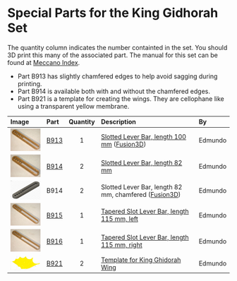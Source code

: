# Special Parts for the King Gidhorah Set

The quantity column indicates the number containted in the set.  You should 3D print this many of the associated part.
The manual for this set can be found at [Meccano Index](https://meccanoindex.co.uk/Mmanuals/Post-1981/Manuals-2/0528_2006-03.pdf).

- Part B913 has slightly chamfered edges to help avoid sagging during printing.
- Part B914 is available both with and without the chamfered edges.
- Part B921 is a template for creating the wings.  They are cellophane like using a transparent yellow membrane.

Image | Part | Quantity | Description | By
:--- | :--- | :---: | :--- | :---
[<img src="images/B913.jpg" width="100">](stl/B913.stl) | [B913](stl/B913.stl) | 1 | [Slotted Lever Bar, length 100 mm](stl/B913.stl) ([Fusion3D](fusion3d/B913F.f3d)) | Edmundo
[<img src="images/B914.jpg" width="100">](stl/B914.stl) | [B914](stl/B914.stl) | 2 | [Slotted Lever Bar, length 82 mm](stl/B914.stl) | Edmundo
<img src="images/B914F.jpg" width="100"> | B914 | 2 | Slotted Lever Bar, length 82 mm, chamfered ([Fusion3D](fusion3d/B914F.f3d)) | Edmundo
[<img src="images/B915.jpg" width="100">](stl/B915.stl) | [B915](stl/B915.stl) | 1 | [Tapered Slot Lever Bar, length 115 mm, left](stl/B915.stl) | Edmundo
[<img src="images/B916.jpg" width="100">](stl/B916.stl) | [B916](stl/B916.stl) | 1 | [Tapered Slot Lever Bar, length 115 mm, right](stl/B916.stl) | Edmundo
[<img src="images/B921.jpg" width="100">](images/B921.jpg) | [B921](images/B921.jpg) | 2 | [Template for King Ghidorah Wing](images/B921.jpg) | Edmundo
